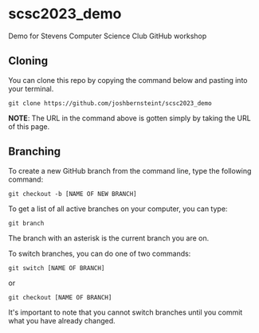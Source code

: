 # scsc2023_demo
Demo for Stevens Computer Science Club GitHub workshop

## Cloning
You can clone this repo by copying the command below and pasting into your terminal.     
```
git clone https://github.com/joshbernsteint/scsc2023_demo
```    
**NOTE**: The URL in the command above is gotten simply by taking the URL of this page.

## Branching
To create a new GitHub branch from the command line, type the following command:
```
git checkout -b [NAME OF NEW BRANCH]
```
To get a list of all active branches on your computer, you can type:
```
git branch
```
The branch with an asterisk is the current branch you are on.

To switch branches, you can do one of two commands:
```
git switch [NAME OF BRANCH]
```
or
```
git checkout [NAME OF BRANCH]
```

It's important to note that you cannot switch branches until you commit what you have already changed.


